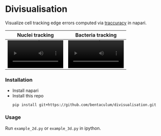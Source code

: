 # Divisualisation

Visualize cell tracking edge errors computed via [traccuracy](https://github.com/live-image-tracking-tools/traccuracy/) in napari.

Nuclei tracking | Bacteria tracking
:-: | :-:
<video src='https://github.com/user-attachments/assets/38d047b1-bc7b-4315-a192-97886a1bf906' width=180></video>| <video src='https://github.com/user-attachments/assets/3724faf2-9d24-428a-8b4f-84ee68646424' width=180/></video>

### Installation

- Install napari
- Install this repo
    ```
    pip install git+https://github.com/bentaculum/divisualisation.git
    ```

### Usage

Run `example_2d.py` or `example_3d.py` in ipython.
